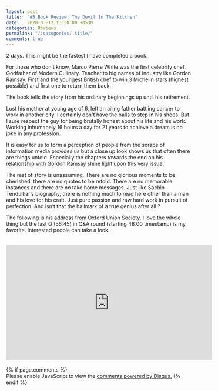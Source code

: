 ```yaml
---
layout: post
title:  "#5 Book Review: The Devil In The Kitchen"
date:   2020-03-12 13:30:00 +0530
categories: Reviews
permalink: "/:categories/:title/"
comments: true
---
```


2 days. This might be the fastest I have completed a book.<br/>

For those who don’t know, Marco Pierre White was the first celebrity chef. Godfather of Modern Culinary. Teacher to big names of industry like Gordon Ramsay. First and the youngest British chef to win 3 Michelin stars (highest possible) and first one to return them back.<br/>

The book tells the story from his ordinary beginnings up until his retirement.<br/>

Lost his mother at young age of 6, left an ailing father battling cancer to work in another city. I certainly don't have the balls to step in his shoes. But I sure respect the guy for being brutally honest about his life and his work. Working inhumanely 16 hours a day for 21 years to achieve a dream is no joke in any profession. <br/>

It is easy for us to form a perception of people from the scraps of information media provides us but a close up look shows us that often there are things untold. Especially the chapters towards the end on his relationship with Gordon Ramsay shine light upon this very issue.<br/>

The rest of story is unassuming. There are no glorious moments to be cherished, there are no quotes to be retold. There are no memorable instances and there are no take home messages. Just like Sachin Tendulkar’s biography, there is nothing much to read here other than a man and his love for his craft. Just pure passion and raw hard work in pursuit of perfection. And isn’t that the hallmark of a true genius after all ?<br/>

The following is his address from Oxford Union Society. I love the whole thing but the last Q (56:45) in Q&A round (starting 48:00 timestamp) is my favorite. Interested people can take a look. <br/>
<br/>

<iframe width="560" height="315" src="https://www.youtube.com/embed/U-xCIstDBaI" frameborder="0" allow="accelerometer; autoplay; encrypted-media; gyroscope; picture-in-picture" allowfullscreen></iframe>

<br/>
<br/>
 {% if page.comments %}

 <div id="disqus_thread"></div>
<script>

/**
*  RECOMMENDED CONFIGURATION VARIABLES: EDIT AND UNCOMMENT THE SECTION BELOW TO INSERT DYNAMIC VALUES FROM YOUR PLATFORM OR CMS.
*  LEARN WHY DEFINING THESE VARIABLES IS IMPORTANT: https://disqus.com/admin/universalcode/#configuration-variables*/
/*
var disqus_config = function () {
this.page.url = PAGE_URL;  // Replace PAGE_URL with your page's canonical URL variable
this.page.identifier = PAGE_IDENTIFIER; // Replace PAGE_IDENTIFIER with your page's unique identifier variable
};
*/
(function() { // DON'T EDIT BELOW THIS LINE
var d = document, s = d.createElement('script');
s.src = 'https://https-ieshitva-com.disqus.com/embed.js';
s.setAttribute('data-timestamp', +new Date());
(d.head || d.body).appendChild(s);
})();
</script>
<noscript>Please enable JavaScript to view the <a href="https://disqus.com/?ref_noscript">comments powered by Disqus.</a></noscript>
{% endif %} 
                            